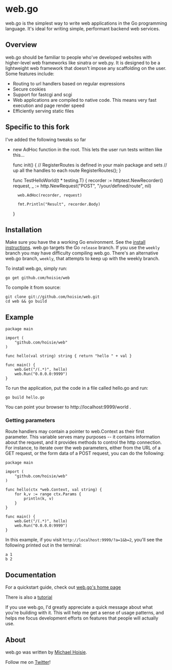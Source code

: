 # web.go

web.go is the simplest way to write web applications in the Go programming language. It's ideal for writing simple, performant backend web services. 

## Overview

web.go should be familiar to people who've developed websites with higher-level web frameworks like sinatra or web.py. It is designed to be a lightweight web framework that doesn't impose any scaffolding on the user. Some features include:

* Routing to url handlers based on regular expressions
* Secure cookies
* Support for fastcgi and scgi
* Web applications are compiled to native code. This means very fast execution and page render speed
* Efficiently serving static files

## Specific to this fork

I've added the following tweaks so far

* new AdHoc function in the root. This lets the user run tests written like this...

    func init() {
        // RegisterRoutes is defined in your main package and sets
        // up all the handles to each route
        RegisterRoutes();
    }

    func TestHelloWorld(t * testing.T) {
        recorder := httptest.NewRecorder()
        request, _ := http.NewRequest("POST", "/your/defined/route", nil)

        web.AdHoc(recorder, request)

        fmt.Println("Result", recorder.Body)
    }

## Installation

Make sure you have the a working Go environment. See the [install instructions](http://golang.org/doc/install.html). web.go targets the Go `release` branch. If you use the `weekly` branch you may have difficulty compiling web.go. There's an alternative web.go branch, `weekly`, that attempts to keep up with the weekly branch.

To install web.go, simply run:

    go get github.com/hoisie/web

To compile it from source:

    git clone git://github.com/hoisie/web.git
    cd web && go build

## Example
    
    package main
    
    import (
        "github.com/hoisie/web"
    )
    
    func hello(val string) string { return "hello " + val } 
    
    func main() {
        web.Get("/(.*)", hello)
        web.Run("0.0.0.0:9999")
    }

To run the application, put the code in a file called hello.go and run:

    go build hello.go
    
You can point your browser to http://localhost:9999/world . 

### Getting parameters

Route handlers may contain a pointer to web.Context as their first parameter. This variable serves many purposes -- it contains information about the request, and it provides methods to control the http connection. For instance, to iterate over the web parameters, either from the URL of a GET request, or the form data of a POST request, you can do the following:

    package main
    
    import (
        "github.com/hoisie/web"
    )
    
    func hello(ctx *web.Context, val string) { 
        for k,v := range ctx.Params {
            println(k, v)
        }
    }
    
    func main() {
        web.Get("/(.*)", hello)
        web.Run("0.0.0.0:9999")
    }

In this example, if you visit `http://localhost:9999/?a=1&b=2`, you'll see the following printed out in the terminal:

    a 1
    b 2

## Documentation

For a quickstart guide, check out [web.go's home page](http://www.getwebgo.com)

There is also a [tutorial](http://www.getwebgo.com/tutorial)

If you use web.go, I'd greatly appreciate a quick message about what you're building with it. This will help me get a sense of usage patterns, and helps me focus development efforts on features that people will actually use. 

## About

web.go was written by [Michael Hoisie](http://hoisie.com). 

Follow me on [Twitter](http://www.twitter.com/hoisie)!

